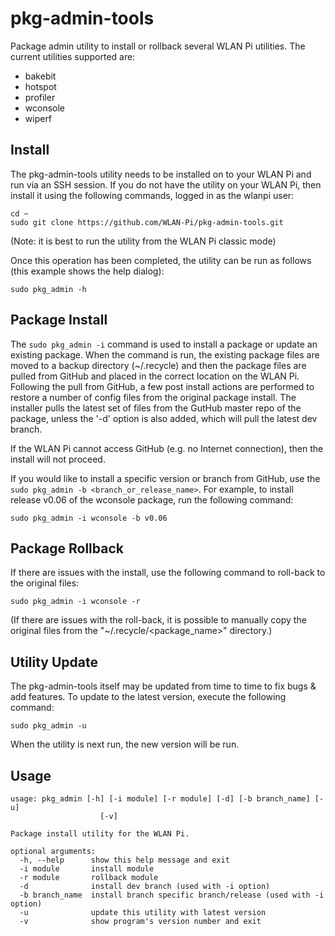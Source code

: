 # pkg-admin-tools
Package admin utility to install or rollback several WLAN Pi utilities. The current utilities supported are:

- bakebit
- hotspot
- profiler
- wconsole
- wiperf

## Install

The pkg-admin-tools utility needs to be installed on to your WLAN Pi and run via an SSH session. If you do not have the utility on your WLAN Pi, then install it using the following commands, logged in as the wlanpi user:

```
cd ~
sudo git clone https://github.com/WLAN-Pi/pkg-admin-tools.git
```

(Note: it is best to run the utility from the WLAN Pi classic mode)

Once this operation has been completed, the utility can be run as follows (this example shows the help dialog):

```
sudo pkg_admin -h
```
## Package Install

The ```sudo pkg_admin -i``` command is used to install a package or update an existing package. When the command is run, the existing package files are moved to a backup directory (~/.recycle) and then the package files are pulled from GitHub and placed in the correct location on the WLAN Pi. Following the pull from GitHub, a few post install actions are performed to restore a number of config files from the original package install. The installer pulls the latest set of files from the GutHub master repo of the package, unless the '-d' option is also added, which will pull the latest dev branch. 

If the WLAN Pi cannot access GitHub (e.g. no Internet connection), then the install will not proceed.

If you would like to install a specific version or branch from GitHub, use the  ```sudo pkg_admin -b <branch_or_release_name>```. For example, to install release v0.06 of the wconsole package, run the following command:

```
sudo pkg_admin -i wconsole -b v0.06
```

## Package Rollback

If there are issues with the install, use the following command to roll-back to the original files:

```
sudo pkg_admin -i wconsole -r
```

(If there are issues with the roll-back, it is possible to manually copy the original files from the "~/.recycle/<package_name>" directory.)

## Utility Update
The pkg-admin-tools itself may be updated from time to time to fix bugs & add features. To update to the latest version, execute the following command:

```
sudo pkg_admin -u
```

When the utility is next run, the new version will be run.

## Usage

```
usage: pkg_admin [-h] [-i module] [-r module] [-d] [-b branch_name] [-u]
                    [-v]

Package install utility for the WLAN Pi.

optional arguments:
  -h, --help      show this help message and exit
  -i module       install module
  -r module       rollback module
  -d              install dev branch (used with -i option)
  -b branch_name  install branch specific branch/release (used with -i option)
  -u              update this utility with latest version
  -v              show program's version number and exit
```


